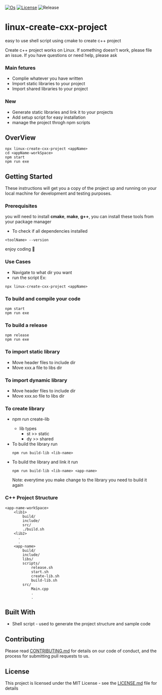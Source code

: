 [![Os](https://img.shields.io/badge/os-linux-green.svg?branch=master)](https://img.shields.io/badge/os-linux-green)
[![License](https://img.shields.io/github/license/sohaibqasem/linux-create-cxx-project)](https://img.shields.io/github/license/sohaibqasem/linux-create-cxx-project)
![Release](https://img.shields.io/github/v/release/sohaibqasem/linux-create-cxx-project?include_prereleases)


# linux-create-cxx-project
easy to use shell script using cmake to create c++ project


Create c++ project  works on Linux.
If something doesn’t work, please file an issue.
If you have questions or need help, please ask

### Main fetures
 * Complie whatever you have written
 * Import static libraries to your project
 * Import shared libraries to your project
### New
 * Generate static libraries and link it to your projects
 * Add setup script for easy installation
 * manage the project throgh npm scripts 

## OverView
```
npx linux-create-cxx-project <appName>
cd <appName-workSpace>
npm start
npm run exe
```

## Getting Started

These instructions will get you a copy of the project up and running on your local machine for development and testing purposes.


### Prerequisites

you will need to install **cmake**, **make**, **g++**, you can install these tools from your package manager

* To check if all dependencies installed
```
<toolName> --version
```

enjoy coding :rocket:

### Use Cases
* Navigate to what dir you want
* run the script 
Ex:
```
npx linux-create-cxx-project <appName>
```
### To build and compile your code
  ```
  npm start
  npm run exe
  ```
  
### To build a release
   ```
   npm release
   npm run exe
   ```

### To import static library
   * Move header files to include dir
   * Move xxx.a file to libs dir

### To import dynamic library
   * Move header files to include dir
   * Move xxx.so file to libs dir
     
### To create library
   - npm run create-lib <lib-name> <lib-type>
       * lib types
          - st >> static
          - dy >> shared
   - To build the library run 
     ```
     npm run build-lib <lib-name>
     ```
   - To build the library and link it run
     ```
     npm run build-lib <lib-name> <app-name>
     ```
     Note: everytime you make change to the library you need to build it again
   
### C++ Project Structure
  ```
  <app-name-workSpace>
      <lib1>
          build/
          include/
          src/
          ./build.sh
      <lib2>
        .
        .
      <app-name>
          build/
          include/
          libs/
          scripts/
              release.sh
              start.sh
              create-lib.sh
              build-lib.sh
          src/
              Main.cpp
              .
              .
  ```
  
## Built With

* Shell script - used to generate the project structure and sample code

## Contributing

Please read [CONTRIBUTING.md](CONTRIBUTING.md) for details on our code of conduct, and the process for submitting pull requests to us.


## License

This project is licensed under the MIT License - see the [LICENSE.md](LICENSE) file for details
